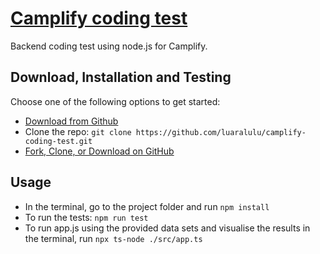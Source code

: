 # [Camplify coding test](https://github.com/luaralulu/camplify-coding-test)

Backend coding test using node.js for Camplify.

## Download, Installation and Testing

Choose one of the following options to get started:

* [Download from Github](https://github.com/luaralulu/camplify-coding-test)
* Clone the repo: `git clone https://github.com/luaralulu/camplify-coding-test.git`
* [Fork, Clone, or Download on GitHub](https://github.com/luaralulu/camplify-coding-test)

## Usage

* In the terminal, go to the project folder and run `npm install`
* To run the tests: `npm run test`
* To run app.js using the provided data sets and visualise the results in the terminal, run `npx ts-node ./src/app.ts`